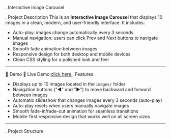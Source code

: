 . Interactive Image Carousel

. Project Description
This is an **Interactive Image Carousel** that displays 10 images in a clean, modern, and user-friendly interface. It includes:

- Auto-play: images change automatically every 3 seconds
- Manual navigation: users can click Prev and Next buttons to navigate images
- Smooth fade animation between images
- Responsive design for both desktop and mobile devices
- Clean CSS styling for a polished look and feel

---
🚀 Demo
🔗 Live Demo:[click here ](https://interactive-image-carousel.netlify.app/)
. Features

- Displays up to 10 images located in the `images/` folder
- Navigation buttons ("◀" and "▶") to move backward and forward between images
- Automatic slideshow that changes images every 3 seconds (auto-play)
- Auto-play resets when users manually navigate images
- Smooth fade-in/fade-out animation for seamless transitions
- Mobile-first responsive design that works well on all screen sizes

---

. Project Structure

